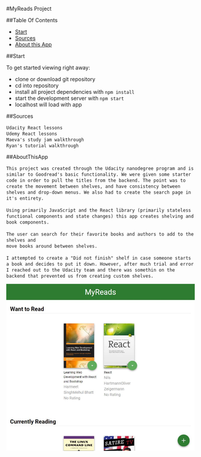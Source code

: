 #MyReads Project

##Table Of Contents
* [Start](#Start)
* [Sources](#Sources)
* [About this App](#AboutThisApp)

##Start

To get started viewing right away:

* clone or download git repository
* cd into repository
* install all project dependencies with `npm install`
* start the development server with `npm start`
* localhost will load with app

##Sources

    Udacity React lessons
    Udemy React lessons
    Maeva's study jam walkthrough
    Ryan's tutorial walkthrough

##AboutThisApp

    This project was created through the Udacity nanodegree program and is similar to Goodread's basic functionality. We were given some starter code in order to pull the titles from the backend. The point was to create the movement between shelves, and have consistency between shelves and drop-down menus. We also had to create the search page in it's entirety. 
	
    Using primarily JavaScript and the React library (primarily stateless functional components and state changes) this app creates shelving and book components. 

	The user can search for their favorite books and authors to add to the shelves and 
	move books around between shelves.
    
    I attempted to create a "Did not finish" shelf in case someone starts a book and decides to put it down. However, after much trial and error I reached out to the Udacity team and there was somethin on the backend that prevented us from creating custom shelves. 

<img src="public\myReads.JPG">